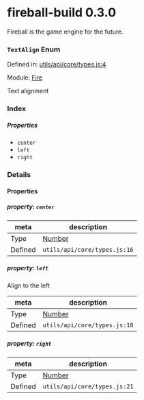
# fireball-build 0.3.0

Fireball is the game engine for the future.

### `TextAlign` Enum


Defined in: [utils/api/core/types.js:4](../files/utils/api/core/types.js.js)

Module: [Fire](../modules/Fire.md)





 Text alignment


### Index

##### Properties
  - `center`
  - `left`
  - `right`


### Details

#### Properties


##### property: `center`



| meta | description |
|------|-------------|
| Type | <a href="https://developer.mozilla.org/en/JavaScript/Reference/Global_Objects/Number" class="crosslink external" target="_blank">Number</a> |
| Defined | `utils/api/core/types.js:16` |




##### property: `left`


 Align to the left 

| meta | description |
|------|-------------|
| Type | <a href="https://developer.mozilla.org/en/JavaScript/Reference/Global_Objects/Number" class="crosslink external" target="_blank">Number</a> |
| Defined | `utils/api/core/types.js:10` |




##### property: `right`



| meta | description |
|------|-------------|
| Type | <a href="https://developer.mozilla.org/en/JavaScript/Reference/Global_Objects/Number" class="crosslink external" target="_blank">Number</a> |
| Defined | `utils/api/core/types.js:21` |



